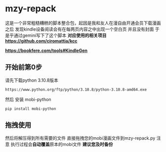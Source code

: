 # mzy-repack
这是一个非常粗糙糟糕的脚本整合包，起因是我和友人在漫自由开通会员下载漫画之后 发现kindle设备阅读会有在每两页内容之中出现一个空白页 并且没有封面
于是乎通过gemini写下了这个脚本
**对应使用的相关项目**
**https://github.com/ciromattia/kcc**



**https://bookfere.com/tools#KindleGen**


## 开始前第0步 
请先下载python 3.10.8版本
```shell
https://www.python.org/ftp/python/3.10.8/python-3.10.8-amd64.exe
```
然后 安装 mobi-python
```shell
pip install mobi-python
```

## 拖拽使用
然后将解压得到所有需要的文件  直接拖拽您的mobi漫画文件到mzy-repack.py
注意 执行过程会**自动覆盖**原本的mobi文件 
**建议您及时备份**

